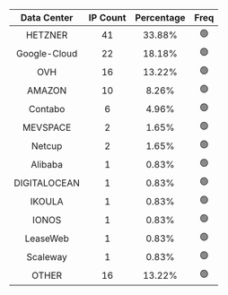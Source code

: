| Data Center | IP Count | Percentage | Freq |
|:------------:|:--------:|:-----------:|:-----:|
| HETZNER | 41 | 33.88% | 🟢 |
| Google-Cloud | 22 | 18.18% | 🟢 |
| OVH | 16 | 13.22% | 🟢 |
| AMAZON | 10 | 8.26% | 🟢 |
| Contabo | 6 | 4.96% | 🟢 |
| MEVSPACE | 2 | 1.65% | 🟢 |
| Netcup | 2 | 1.65% | 🟢 |
| Alibaba | 1 | 0.83% | 🟢 |
| DIGITALOCEAN | 1 | 0.83% | 🟢 |
| IKOULA | 1 | 0.83% | 🟢 |
| IONOS | 1 | 0.83% | 🟢 |
| LeaseWeb | 1 | 0.83% | 🟢 |
| Scaleway | 1 | 0.83% | 🟢 |
| OTHER | 16 | 13.22% | 🟢 |